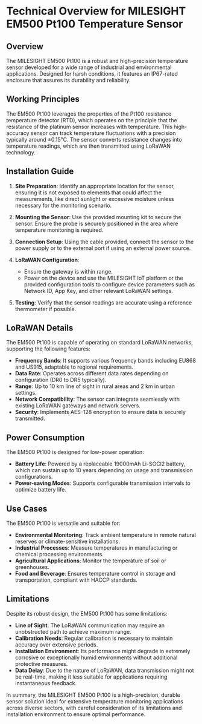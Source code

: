 # Technical Overview for MILESIGHT EM500 Pt100 Temperature Sensor

## Overview
The MILESIGHT EM500 Pt100 is a robust and high-precision temperature sensor developed for a wide range of industrial and environmental applications. Designed for harsh conditions, it features an IP67-rated enclosure that assures its durability and reliability.

## Working Principles
The EM500 Pt100 leverages the properties of the Pt100 resistance temperature detector (RTD), which operates on the principle that the resistance of the platinum sensor increases with temperature. This high-accuracy sensor can track temperature fluctuations with a precision typically around ±0.15°C. The sensor converts resistance changes into temperature readings, which are then transmitted using LoRaWAN technology.

## Installation Guide
1. **Site Preparation**: Identify an appropriate location for the sensor, ensuring it is not exposed to elements that could affect the measurements, like direct sunlight or excessive moisture unless necessary for the monitoring scenario.

2. **Mounting the Sensor**: Use the provided mounting kit to secure the sensor. Ensure the probe is securely positioned in the area where temperature monitoring is required.

3. **Connection Setup**: Using the cable provided, connect the sensor to the power supply or to the external port if using an external power source.

4. **LoRaWAN Configuration**:
   - Ensure the gateway is within range.
   - Power on the device and use the MILESIGHT IoT platform or the provided configuration tools to configure device parameters such as Network ID, App Key, and other relevant LoRaWAN settings.
   
5. **Testing**: Verify that the sensor readings are accurate using a reference thermometer if possible.

## LoRaWAN Details
The EM500 Pt100 is capable of operating on standard LoRaWAN networks, supporting the following features:

- **Frequency Bands**: It supports various frequency bands including EU868 and US915, adaptable to regional requirements.
- **Data Rate**: Operates across different data rates depending on configuration (DR0 to DR5 typically).
- **Range**: Up to 10 km line of sight in rural areas and 2 km in urban settings.
- **Network Compatibility**: The sensor can integrate seamlessly with existing LoRaWAN gateways and network servers.
- **Security**: Implements AES-128 encryption to ensure data is securely transmitted.

## Power Consumption
The EM500 Pt100 is designed for low-power operation:

- **Battery Life**: Powered by a replaceable 19000mAh Li-SOCl2 battery, which can sustain up to 10 years depending on usage and transmission configurations.
- **Power-saving Modes**: Supports configurable transmission intervals to optimize battery life.

## Use Cases
The EM500 Pt100 is versatile and suitable for:

- **Environmental Monitoring**: Track ambient temperature in remote natural reserves or climate-sensitive installations.
- **Industrial Processes**: Measure temperatures in manufacturing or chemical processing environments.
- **Agricultural Applications**: Monitor the temperature of soil or greenhouses.
- **Food and Beverage**: Ensures temperature control in storage and transportation, compliant with HACCP standards.

## Limitations
Despite its robust design, the EM500 Pt100 has some limitations:

- **Line of Sight**: The LoRaWAN communication may require an unobstructed path to achieve maximum range.
- **Calibration Needs**: Regular calibration is necessary to maintain accuracy over extensive periods.
- **Installation Environment**: Its performance might degrade in extremely corrosive or exceptionally humid environments without additional protective measures.
- **Data Delay**: Due to the nature of LoRaWAN, data transmission might not be real-time, making it less suitable for applications requiring instantaneous feedback.

In summary, the MILESIGHT EM500 Pt100 is a high-precision, durable sensor solution ideal for extensive temperature monitoring applications across diverse sectors, with careful consideration of its limitations and installation environment to ensure optimal performance.
